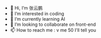 - 👋 Hi, I’m 张云鹏
- 👀 I’m interested in coding
- 🌱 I’m currently learning AI
- 💞️ I’m looking to collaborate on front-end
- 📫 How to reach me : v me 50 I'll tell you

<!---
G0G0BOND/G0G0BOND is a ✨ special ✨ repository because its `README.md` (this file) appears on your GitHub profile.
You can click the Preview link to take a look at your changes.
--->
